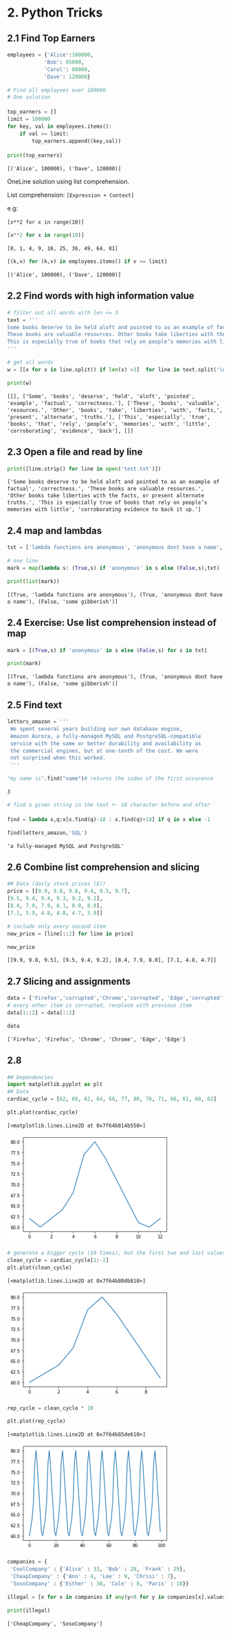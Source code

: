 # 2. Python Tricks

## 2.1 Find Top Earners


```python
employees = {'Alice':100000,
            'Bob': 95000,
            'Carol': 80000,
            'Dave': 120000}
```


```python
# Find all employees over 100000
# One solution

top_earners = []
limit = 100000
for key, val in employees.items():
    if val >= limit:
        top_earners.append((key,val))

print(top_earners)
```

    [('Alice', 100000), ('Dave', 120000)]


OneLine solution using list comprehension.

List comprehension:
`[Expression + Context]`

e.g:

`[x**2 for x in range(10)]`


```python
[x**2 for x in range(10)]
```




    [0, 1, 4, 9, 16, 25, 36, 49, 64, 81]




```python
[(k,v) for (k,v) in employees.items() if v >= limit]
```




    [('Alice', 100000), ('Dave', 120000)]



## 2.2 Find words with high information value


```python
# filter out all words with len <= 3
text = '''
Some books deserve to be held aloft and pointed to as an example of factual correctness. 
These books are valuable resources. Other books take liberties with the facts, or present alternate truths. 
This is especially true of books that rely on people’s memories with little corroborating evidence to back it up
'''
```


```python
# get all words
w = [[x for x in line.split() if len(x) >3]  for line in text.split('\n')]
```


```python
print(w)
```

    [[], ['Some', 'books', 'deserve', 'held', 'aloft', 'pointed', 'example', 'factual', 'correctness.'], ['These', 'books', 'valuable', 'resources.', 'Other', 'books', 'take', 'liberties', 'with', 'facts,', 'present', 'alternate', 'truths.'], ['This', 'especially', 'true', 'books', 'that', 'rely', 'people’s', 'memories', 'with', 'little', 'corroborating', 'evidence', 'back'], []]


## 2.3 Open a file and read by line


```python
print([line.strip() for line in open('test.txt')])
```

    ['Some books deserve to be held aloft and pointed to as an example of factual', 'correctness.', 'These books are valuable resources.', 'Other books take liberties with the facts, or present alternate truths.', 'This is especially true of books that rely on people’s memories with little', 'corroborating evidence to back it up.']


## 2.4 map and lambdas


```python
txt = ['lambda functions are anonymous', 'anonymous dont have a name', 'some gibberish']
```


```python
# one line
mark = map(lambda s: (True,s) if 'anonymous' in s else (False,s),txt)
```


```python
print(list(mark))
```

    [(True, 'lambda functions are anonymous'), (True, 'anonymous dont have a name'), (False, 'some gibberish')]


## 2.4 Exercise: Use list comprehension instead of map


```python
mark = [(True,s) if 'anonymous' in s else (False,s) for s in txt]
```


```python
print(mark)
```

    [(True, 'lambda functions are anonymous'), (True, 'anonymous dont have a name'), (False, 'some gibberish')]


## 2.5 Find text


```python
letters_amazon = '''
 We spent several years building our own database engine,
 Amazon Aurora, a fully-managed MySQL and PostgreSQL-compatible
 service with the same or better durability and availability as
 the commercial engines, but at one-tenth of the cost. We were
 not surprised when this worked.
 '''

```


```python
"my name is".find("name")# returns the index of the first occurence
```




    3




```python
# find a given string in the text +- 18 character before and after

find = lambda x,q:x[x.find(q)-18 : x.find(q)+18] if q in x else -1
```


```python
find(letters_amazon,'SQL')
```




    'a fully-managed MySQL and PostgreSQL'



## 2.6 Combine list comprehension and slicing


```python
## Data (daily stock prices ($))
price = [[9.9, 9.8, 9.8, 9.4, 9.5, 9.7],
[9.5, 9.4, 9.4, 9.3, 9.2, 9.1],
[8.4, 7.9, 7.9, 8.1, 8.0, 8.0],
[7.1, 5.9, 4.8, 4.8, 4.7, 3.9]]

```


```python
# include only every second item
new_price = [line[::2] for line in price]
```


```python
new_price
```




    [[9.9, 9.8, 9.5], [9.5, 9.4, 9.2], [8.4, 7.9, 8.0], [7.1, 4.8, 4.7]]



## 2.7 Slicing and assignments


```python
data = ['Firefox','corrupted','Chrome','corrupted', 'Edge','corrupted']
# every other item is corrupted, recplace with previous item
data[1::2] = data[::2]
```


```python
data
```




    ['Firefox', 'Firefox', 'Chrome', 'Chrome', 'Edge', 'Edge']



## 2.8 


```python
## Dependencies
import matplotlib.pyplot as plt
## Data
cardiac_cycle = [62, 60, 62, 64, 68, 77, 80, 76, 71, 66, 61, 60, 62]

```


```python
plt.plot(cardiac_cycle)
```




    [<matplotlib.lines.Line2D at 0x7f64b814b550>]




![png](02%20-%20python%20tricks_files/02%20-%20python%20tricks_33_1.png)



```python
# generate a bigger cycle (10 times), but the first two and last values are redundant
clean_cycle = cardiac_cycle[1:-2]
plt.plot(clean_cycle)
```




    [<matplotlib.lines.Line2D at 0x7f64b80db810>]




![png](02%20-%20python%20tricks_files/02%20-%20python%20tricks_34_1.png)



```python
rep_cycle = clean_cycle * 10
```


```python
plt.plot(rep_cycle)
```




    [<matplotlib.lines.Line2D at 0x7f64b85de610>]




![png](02%20-%20python%20tricks_files/02%20-%20python%20tricks_36_1.png)



```python
companies = {
 'CoolCompany' : {'Alice' : 33, 'Bob' : 28, 'Frank' : 29},
 'CheapCompany' : {'Ann' : 4, 'Lee' : 9, 'Chrisi' : 7},
 'SosoCompany' : {'Esther' : 38, 'Cole' : 8, 'Paris' : 18}}

```


```python
illegal = [x for x in companies if any(y<9 for y in companies[x].values())]
```


```python
print(illegal)
```

    ['CheapCompany', 'SosoCompany']



```python

```
